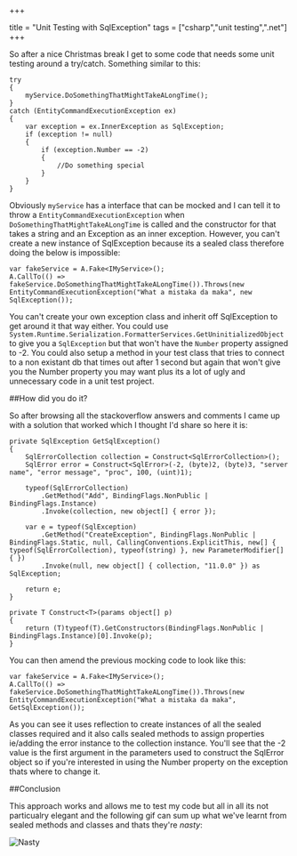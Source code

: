 +++

title = "Unit Testing with SqlException"
tags = ["csharp","unit testing",".net"]
+++

So after a nice Christmas break I get to some code that needs some unit testing around a try/catch. Something similar to this:

    try
    {
        myService.DoSomethingThatMightTakeALongTime();
    }
    catch (EntityCommandExecutionException ex)
    {
        var exception = ex.InnerException as SqlException;
        if (exception != null)
        {
            if (exception.Number == -2)
            {
                //Do something special
            }
        }
    }
<!--more-->

Obviously `myService` has a interface that can be mocked and I can tell it to throw a `EntityCommandExecutionException` when `DoSomethingThatMightTakeALongTime` is called and the constructor for that takes a string and an Exception as an inner exception.  However, you can't create a new instance of SqlException because its a sealed class therefore doing the below is impossible:

    var fakeService = A.Fake<IMyService>();
    A.CallTo(() => fakeService.DoSomethingThatMightTakeALongTime()).Throws(new EntityCommandExecutionException("What a mistaka da maka", new SqlException());
    
You can't create your own exception class and inherit off SqlException to get around it that way either.  You could use `System.Runtime.Serialization.FormatterServices.GetUninitializedObject` to give you a `SqlException` but that won't have the `Number` property assigned to -2.  You could also setup a method in your test class that tries to connect to a non existant db that times out after 1 second but again that won't give you the Number property you may want plus its a lot of ugly and unnecessary code in a unit test project.  

##How did you do it?

So after browsing all the stackoverflow answers and comments I came up with a solution that worked which I thought I'd share so here it is:

    private SqlException GetSqlException()
    {
        SqlErrorCollection collection = Construct<SqlErrorCollection>();
        SqlError error = Construct<SqlError>(-2, (byte)2, (byte)3, "server name", "error message", "proc", 100, (uint)1);
    
        typeof(SqlErrorCollection)
            .GetMethod("Add", BindingFlags.NonPublic | BindingFlags.Instance)
            .Invoke(collection, new object[] { error });    
        
        var e = typeof(SqlException)
            .GetMethod("CreateException", BindingFlags.NonPublic | BindingFlags.Static, null, CallingConventions.ExplicitThis, new[] { typeof(SqlErrorCollection), typeof(string) }, new ParameterModifier[] { })
            .Invoke(null, new object[] { collection, "11.0.0" }) as SqlException;
    
        return e;
    }
    
    private T Construct<T>(params object[] p)
    {
        return (T)typeof(T).GetConstructors(BindingFlags.NonPublic | BindingFlags.Instance)[0].Invoke(p);
    }
    
You can then amend the previous mocking code to look like this:

    var fakeService = A.Fake<IMyService>();
    A.CallTo(() => fakeService.DoSomethingThatMightTakeALongTime()).Throws(new EntityCommandExecutionException("What a mistaka da maka", GetSqlException());

As you can see it uses reflection to create instances of all the sealed classes required and it also calls sealed methods to assign properties ie/adding the error instance to the collection instance.  You'll see that the -2 value is the first argument in the parameters used to construct the SqlError object so if you're interested in using the Number property on the exception thats where to change it.

##Conclusion

This approach works and allows me to test my code but all in all its not particualry elegant and the following gif can sum up what we've learnt from sealed methods and classes and thats they're *nasty*: 

![Nasty](http://i.imgur.com/pR3tklc.gif)
